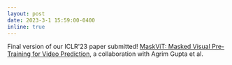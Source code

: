 ```yaml
---
layout: post
date: 2023-3-1 15:59:00-0400
inline: true
---
```


Final version of our ICLR'23 paper submitted! [MaskViT: Masked Visual Pre-Training for Video Prediction](https://arxiv.org/abs/2206.11894), a collaboration with Agrim Gupta et al.